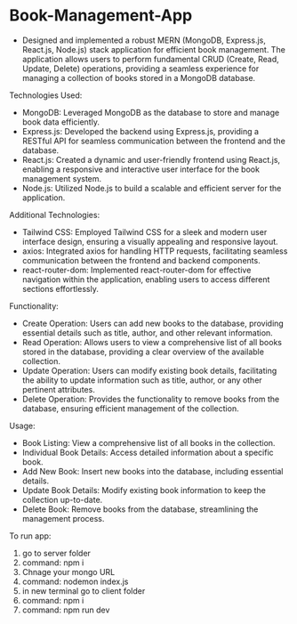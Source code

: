 # Book-Management-App
* Designed and implemented a robust MERN (MongoDB, Express.js, React.js, Node.js) stack application for efficient book management. The application allows users to perform fundamental CRUD (Create, Read, Update, Delete) operations, providing a seamless experience for managing a collection of books stored in a MongoDB database.

Technologies Used:

* MongoDB: Leveraged MongoDB as the database to store and manage book data efficiently.
* Express.js: Developed the backend using Express.js, providing a RESTful API for seamless communication between the frontend and the database.
* React.js: Created a dynamic and user-friendly frontend using React.js, enabling a responsive and interactive user interface for the book management system.
* Node.js: Utilized Node.js to build a scalable and efficient server for the application.

Additional Technologies:

* Tailwind CSS: Employed Tailwind CSS for a sleek and modern user interface design, ensuring a visually appealing and responsive layout.
* axios: Integrated axios for handling HTTP requests, facilitating seamless communication between the frontend and backend components.
* react-router-dom: Implemented react-router-dom for effective navigation within the application, enabling users to access different sections effortlessly.

Functionality:

* Create Operation: Users can add new books to the database, providing essential details such as title, author, and other relevant information.
* Read Operation: Allows users to view a comprehensive list of all books stored in the database, providing a clear overview of the available collection.
* Update Operation: Users can modify existing book details, facilitating the ability to update information such as title, author, or any other pertinent attributes.
* Delete Operation: Provides the functionality to remove books from the database, ensuring efficient management of the collection.

Usage:

* Book Listing: View a comprehensive list of all books in the collection.
* Individual Book Details: Access detailed information about a specific book.
* Add New Book: Insert new books into the database, including essential details.
* Update Book Details: Modify existing book information to keep the collection up-to-date.
* Delete Book: Remove books from the database, streamlining the management process.


To run app:
1. go to server folder
2. command: npm i
3. Chnage your mongo URL
4. command: nodemon index.js
5. in new terminal go to client folder
6. command: npm i
7. command: npm run dev
